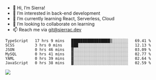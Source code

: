 - 👋 Hi, I’m Sierra!
- 👀 I’m interested in back-end development
- 🌱 I’m currently learning React, Serverless, Cloud
- 💞️ I’m looking to collaborate on learning
- 📫 Reach me via git@sierrac.dev

<!--START_SECTION:waka-->

```text
TypeScript   17 hrs 9 mins   █████████████████▒░░░░░░░   69.41 %
SCSS         3 hrs 0 mins    ███░░░░░░░░░░░░░░░░░░░░░░   12.13 %
JSON         0 hrs 46 mins   ▓░░░░░░░░░░░░░░░░░░░░░░░░   03.09 %
MySQL        0 hrs 41 mins   ▓░░░░░░░░░░░░░░░░░░░░░░░░   02.77 %
YAML         0 hrs 39 mins   ▓░░░░░░░░░░░░░░░░░░░░░░░░   02.64 %
JavaScript   0 hrs 38 mins   ▓░░░░░░░░░░░░░░░░░░░░░░░░   02.59 %
```

<!--END_SECTION:waka-->


![](https://hit.yhype.me/github/profile?user_id=7351311)
